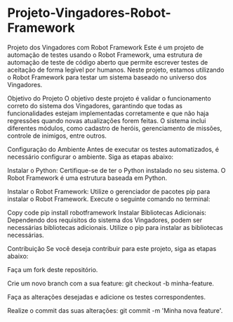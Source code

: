 # Projeto-Vingadores-Robot-Framework
Projeto dos Vingadores com Robot Framework
Este é um projeto de automação de testes usando o Robot Framework, uma estrutura de automação de teste de código aberto que permite escrever testes de aceitação de forma legível por humanos. Neste projeto, estamos utilizando o Robot Framework para testar um sistema baseado no universo dos Vingadores.

Objetivo do Projeto
O objetivo deste projeto é validar o funcionamento correto do sistema dos Vingadores, garantindo que todas as funcionalidades estejam implementadas corretamente e que não haja regressões quando novas atualizações forem feitas. O sistema inclui diferentes módulos, como cadastro de heróis, gerenciamento de missões, controle de inimigos, entre outros.

Configuração do Ambiente
Antes de executar os testes automatizados, é necessário configurar o ambiente. Siga as etapas abaixo:

Instalar o Python: Certifique-se de ter o Python instalado no seu sistema. O Robot Framework é uma estrutura baseada em Python.

Instalar o Robot Framework: Utilize o gerenciador de pacotes pip para instalar o Robot Framework. Execute o seguinte comando no terminal:

Copy code
pip install robotframework
Instalar Bibliotecas Adicionais: Dependendo dos requisitos do sistema dos Vingadores, podem ser necessárias bibliotecas adicionais. Utilize o pip para instalar as bibliotecas necessárias.

Contribuição
Se você deseja contribuir para este projeto, siga as etapas abaixo:

Faça um fork deste repositório.

Crie um novo branch com a sua feature: git checkout -b minha-feature.

Faça as alterações desejadas e adicione os testes correspondentes.

Realize o commit das suas alterações: git commit -m 'Minha nova feature'.
